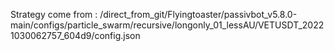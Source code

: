 Strategy come from : /direct_from_git/Flyingtoaster/passivbot_v5.8.0-main/configs/particle_swarm/recursive/longonly_01_lessAU/VETUSDT_20221030062757_604d9/config.json